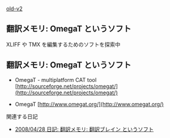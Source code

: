 [old-v2](ig080404-orig.html)

## 翻訳メモリ: OmegaT というソフト

XLIFF や TMX を編集するためのソフトを探索中


## 翻訳メモリ: OmegaT というソフト

* OmegaT - multiplatform CAT tool
  [http://sourceforge.net/projects/omegat/](http://sourceforge.net/projects/omegat/)
  
* OmegaT
  [http://www.omegat.org/](http://www.omegat.org/)

関連する日記

* [2008/04/28 日記: 翻訳メモリ: 翻訳ブレイン というソフト](ig080428.html)